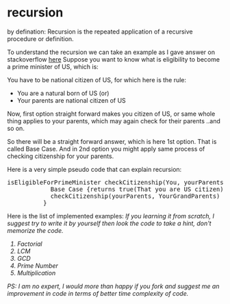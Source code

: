 # recursion
by defination: Recursion is the repeated application of a recursive procedure or definition.

To understand the recursion we can take an example as I gave answer on stackoverflow <a href="http://stackoverflow.com/questions/21032358/problems-with-understanding-recursion/28824792#28824792">here</a>
Suppose you want to know what is eligibility to become a prime minister of US, which is:

You have to be national citizen of US, for which here is the rule:

<ul><li>You are a natural born of US (or)</li>
<li>Your parents are national citizen of US</li></ul>

Now, first option straight forward makes you citizen of US, or same whole thing applies to your parents, which may again check for their parents ..and so on.

So there will be a straight forward answer, which is here 1st option. That is called Base Case. And in 2nd option you might apply same process of checking citizenship for your parents.

Here is a very simple pseudo code that can explain recursion:

<pre>
isEligibleForPrimeMinister checkCitizenship(You, yourParents){
            Base Case {returns true(That you are US citizen)}
            checkCitizenship(yourParents, YourGrandParents)
          }</pre>

Here is the list of implemented examples:
<i>If you learning it from scratch, I suggest try to write it by yourself then look the code to take a hint, don't memorize the code.
<ol>
<li>Factorial</li>
<li>LCM</li>
<li>GCD</li>
<li>Prime Number</li>
<li>Multiplication</li>
</ol>

PS: <i>I am no expert, I would more than happy if you fork and suggest me an improvement in code in terms of better time complexity of code.</i>
